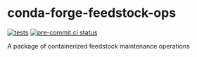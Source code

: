 # conda-forge-feedstock-ops
[![tests](https://github.com/regro/conda-forge-feedstock-ops/actions/workflows/tests.yml/badge.svg)](https://github.com/regro/conda-forge-feedstock-ops/actions/workflows/tests.yml) [![pre-commit.ci status](https://results.pre-commit.ci/badge/github/regro/conda-forge-feedstock-ops/main.svg)](https://results.pre-commit.ci/latest/github/regro/conda-forge-feedstock-ops/main)

A package of containerized feedstock maintenance operations
